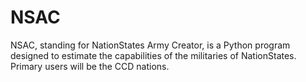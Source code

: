 # NSAC
NSAC, standing for NationStates Army Creator, is a Python program designed to estimate the capabilities of the militaries of NationStates.
Primary users will be the CCD nations.
